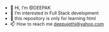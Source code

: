 - 👋 Hi, I’m @DEEPAK
- 👀 I’m interested in Full Stack development
- 🌱 this repository is only for learning html
- 📫 How to reach me deepujethi@yahoo.com

<!---
deepak-singh-jethi/deepak-singh-jethi is a ✨ special ✨ repository because its `README.md` (this file) appears on your GitHub profile.
You can click the Preview link to take a look at your changes.
--->
